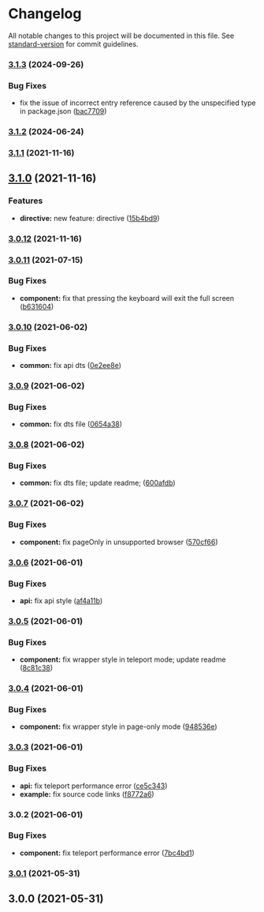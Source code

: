 # Changelog

All notable changes to this project will be documented in this file. See [standard-version](https://github.com/conventional-changelog/standard-version) for commit guidelines.

### [3.1.3](https://github.com/mirari/vue-fullscreen/compare/v3.1.2...v3.1.3) (2024-09-26)


### Bug Fixes

* fix the issue of incorrect entry reference caused by the unspecified type in package.json ([bac7709](https://github.com/mirari/vue-fullscreen/commit/bac77097bd5b1b28526885d08191c3ce562714c1))

### [3.1.2](https://github.com/mirari/vue-fullscreen/compare/v3.1.1...v3.1.2) (2024-06-24)

### [3.1.1](https://github.com/mirari/vue-fullscreen/compare/v3.1.0...v3.1.1) (2021-11-16)

## [3.1.0](https://github.com/mirari/vue-fullscreen/compare/v3.0.12...v3.1.0) (2021-11-16)


### Features

* **directive:** new feature: directive ([15b4bd9](https://github.com/mirari/vue-fullscreen/commit/15b4bd9a311cd2f56c5a6d486806fef5068f52e7))

### [3.0.12](https://github.com/mirari/vue-fullscreen/compare/v3.0.11...v3.0.12) (2021-11-16)

### [3.0.11](https://github.com/mirari/vue-fullscreen/compare/v3.0.10...v3.0.11) (2021-07-15)


### Bug Fixes

* **component:** fix that pressing the keyboard will exit the full screen ([b631604](https://github.com/mirari/vue-fullscreen/commit/b63160442f8941b30ff2354a1544b3f90f484cc7))

### [3.0.10](https://github.com/mirari/vue-fullscreen/compare/v3.0.9...v3.0.10) (2021-06-02)


### Bug Fixes

* **common:** fix api dts ([0e2ee8e](https://github.com/mirari/vue-fullscreen/commit/0e2ee8edc531dada9d5cbee998f80480b5219a11))

### [3.0.9](https://github.com/mirari/vue-fullscreen/compare/v3.0.8...v3.0.9) (2021-06-02)


### Bug Fixes

* **common:** fix dts file ([0654a38](https://github.com/mirari/vue-fullscreen/commit/0654a385d734943d91494d8dc45d8d754487e02a))

### [3.0.8](https://github.com/mirari/vue-fullscreen/compare/v3.0.7...v3.0.8) (2021-06-02)


### Bug Fixes

* **common:** fix dts file; update readme; ([600afdb](https://github.com/mirari/vue-fullscreen/commit/600afdb5f57edc5c084f22d2d4ee86a38baadcb3))

### [3.0.7](https://github.com/mirari/vue-fullscreen/compare/v3.0.6...v3.0.7) (2021-06-02)


### Bug Fixes

* **component:** fix pageOnly in unsupported browser ([570cf66](https://github.com/mirari/vue-fullscreen/commit/570cf667b5b8fa1c72206ecfadfb2f953e66ea8b))

### [3.0.6](https://github.com/mirari/vue-fullscreen/compare/v3.0.5...v3.0.6) (2021-06-01)


### Bug Fixes

* **api:** fix api style ([af4a11b](https://github.com/mirari/vue-fullscreen/commit/af4a11bea9b7552db7d40d83c5acbb87d27125b2))

### [3.0.5](https://github.com/mirari/vue-fullscreen/compare/v3.0.4...v3.0.5) (2021-06-01)


### Bug Fixes

* **component:** fix wrapper style in teleport mode; update readme ([8c81c38](https://github.com/mirari/vue-fullscreen/commit/8c81c38c5f1c04fd9a93587166b55e935554e6b9))

### [3.0.4](https://github.com/mirari/vue-fullscreen/compare/v3.0.3...v3.0.4) (2021-06-01)


### Bug Fixes

* **component:** fix wrapper style in page-only mode ([948536e](https://github.com/mirari/vue-fullscreen/commit/948536ed9b56758a9914eb2bff2825d4f7925181))

### [3.0.3](https://github.com/mirari/vue-fullscreen/compare/v3.0.2...v3.0.3) (2021-06-01)


### Bug Fixes

* **api:** fix teleport performance error ([ce5c343](https://github.com/mirari/vue-fullscreen/commit/ce5c3433ba2fec51c90113dbf8912d2576db6055))
* **example:** fix source code links ([f8772a6](https://github.com/mirari/vue-fullscreen/commit/f8772a68efc070f20e9d8b271f83d6446e0f4604))

### 3.0.2 (2021-06-01)


### Bug Fixes

* **component:** fix teleport performance error ([7bc4bd1](https://github.com/mirari/vue-fullscreen/commit/7bc4bd1a4f4bd6ac2a2c14b7057452eb02ccb6c0))

### [3.0.1](https://github.com/mirari/vue-fullscreen/compare/v3.0.0...v3.0.1) (2021-05-31)

## 3.0.0 (2021-05-31)
